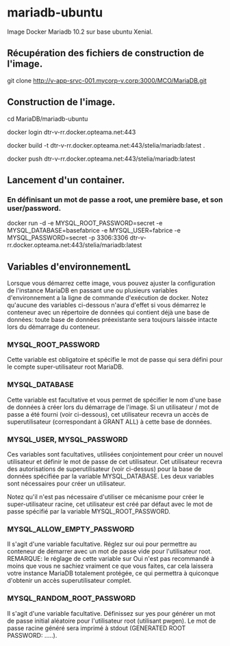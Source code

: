 # mariadb-ubuntu
Image Docker Mariadb 10.2 sur base ubuntu Xenial.

## Récupération des fichiers de construction de l'image.
git clone http://v-app-srvc-001.mycorp-v.corp:3000/MCO/MariaDB.git

## Construction de l'image.

cd MariaDB/mariadb-ubuntu

docker login dtr-v-rr.docker.opteama.net:443

docker build -t dtr-v-rr.docker.opteama.net:443/stelia/mariadb:latest .

docker push dtr-v-rr.docker.opteama.net:443/stelia/mariadb:latest

## Lancement d'un container.
### En définisant un mot de passe a root, une première base, et son user/password.
docker run -d -e MYSQL_ROOT_PASSWORD=secret -e MYSQL_DATABASE=basefabrice -e MYSQL_USER=fabrice -e MYSQL_PASSWORD=secret -p 3306:3306 dtr-v-rr.docker.opteama.net:443/stelia/mariadb:latest

## Variables d'environnementL
Lorsque vous démarrez cette image, vous pouvez ajuster la configuration de l'instance MariaDB en passant une ou plusieurs variables d'environnement a la ligne de commande d'exécution de docker. Notez qu'aucune des variables ci-dessous n'aura d'effet si vous démarrez le conteneur avec un répertoire de données qui contient déjà une base de données: toute base de données préexistante sera toujours laissée intacte lors du démarrage du conteneur.

### MYSQL_ROOT_PASSWORD
Cette variable est obligatoire et spécifie le mot de passe qui sera défini pour le compte super-utilisateur root MariaDB.

### MYSQL_DATABASE
Cette variable est facultative et vous permet de spécifier le nom d'une base de données à créer lors du démarrage de l'image. Si un utilisateur / mot de passe a été fourni (voir ci-dessous), cet utilisateur recevra un accès de superutilisateur (correspondant à GRANT ALL) à cette base de données.

### MYSQL_USER, MYSQL_PASSWORD
Ces variables sont facultatives, utilisées conjointement pour créer un nouvel utilisateur et définir le mot de passe de cet utilisateur. Cet utilisateur recevra des autorisations de superutilisateur (voir ci-dessus) pour la base de données spécifiée par la variable MYSQL_DATABASE. Les deux variables sont nécessaires pour créer un utilisateur.

Notez qu'il n'est pas nécessaire d'utiliser ce mécanisme pour créer le super-utilisateur racine, cet utilisateur est créé par défaut avec le mot de passe spécifié par la variable MYSQL_ROOT_PASSWORD.

### MYSQL_ALLOW_EMPTY_PASSWORD
Il s'agit d'une variable facultative. Réglez sur oui pour permettre au conteneur de démarrer avec un mot de passe vide pour l'utilisateur root. REMARQUE: le réglage de cette variable sur Oui n'est pas recommandé à moins que vous ne sachiez vraiment ce que vous faites, car cela laissera votre instance MariaDB totalement protégée, ce qui permettra à quiconque d'obtenir un accès superutilisateur complet.

### MYSQL_RANDOM_ROOT_PASSWORD
Il s'agit d'une variable facultative. Définissez sur yes pour générer un mot de passe initial aléatoire pour l'utilisateur root (utilisant pwgen). Le mot de passe racine généré sera imprimé à stdout (GENERATED ROOT PASSWORD: .....).
